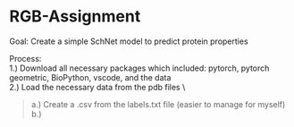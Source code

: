 # RGB-Assignment
Goal: Create a simple SchNet model to predict protein properties 

Process: \
  1.) Download all necessary packages which included: pytorch, pytorch geometric, BioPython, vscode, and the data \
  2.) Load the necessary data from the pdb files \
   > a.) Create a .csv from the labels.txt file (easier to manage for myself) \
    b.) 
